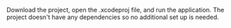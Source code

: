 Download the project, open the .xcodeproj file, and run the application.
The project doesn't have any dependencies so no additional set up is needed.
